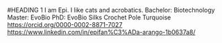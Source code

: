 #HEADING 1
I am Epi.
I like cats and acrobatics.
Bachelor: Biotechnology
Master: EvoBio
PhD: EvoBio
Silks
Crochet
Pole
Turquoise
https://orcid.org/0000-0002-8871-7027
https://www.linkedin.com/in/epifan%C3%ADa-arango-1b0637a8/
